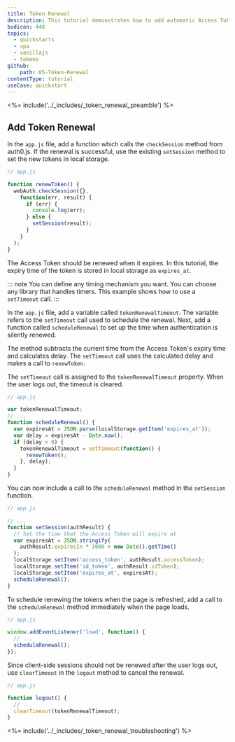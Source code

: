 ```yaml
---
title: Token Renewal
description: This tutorial demonstrates how to add automatic Access Token renewal to a JavaScript application with Auth0.
budicon: 448
topics:
  - quickstarts
  - spa
  - vanillajs
  - tokens
github:
    path: 05-Token-Renewal
contentType: tutorial
useCase: quickstart
---
```

<%= include('../_includes/_token_renewal_preamble') %>

## Add Token Renewal

In the `app.js` file, add a function which calls the `checkSession` method from auth0.js. If the renewal is successful, use the existing `setSession` method to set the new tokens in local storage.

```js
// app.js

function renewToken() {
  webAuth.checkSession({},
    function(err, result) {
      if (err) {
        console.log(err);
      } else {
        setSession(result);
      }
    }
  );
}
```

The Access Token should be renewed when it expires. In this tutorial, the expiry time of the token is stored in local storage as `expires_at`.

::: note
You can define any timing mechanism you want. You can choose any library that handles timers. This example shows how to use a `setTimeout` call. 
:::

In the `app.js` file, add a variable called `tokenRenewalTimeout`. The variable refers to the `setTimeout` call used to schedule the renewal. Next, add a function called `scheduleRenewal` to set up the time when authentication is silently renewed.

The method subtracts the current time from the Access Token's expiry time and calculates delay. 
The `setTimeout` call uses the calculated delay and makes a call to `renewToken`.

The `setTimeout` call is assigned to the `tokenRenewalTimeout` property. When the user logs out, the timeout is cleared. 

```js
// app.js

var tokenRenewalTimeout;
// ...
function scheduleRenewal() {
  var expiresAt = JSON.parse(localStorage.getItem('expires_at'));
  var delay = expiresAt - Date.now();
  if (delay > 0) {
    tokenRenewalTimeout = setTimeout(function() {
      renewToken();
    }, delay);
  }
}
```

You can now include a call to the `scheduleRenewal` method in the `setSession` function.


```js
// app.js

// ...
function setSession(authResult) {
  // Set the time that the Access Token will expire at
  var expiresAt = JSON.stringify(
    authResult.expiresIn * 1000 + new Date().getTime()
  );
  localStorage.setItem('access_token', authResult.accessToken);
  localStorage.setItem('id_token', authResult.idToken);
  localStorage.setItem('expires_at', expiresAt);
  scheduleRenewal();
}
```

To schedule renewing the tokens when the page is refreshed, add a call to the `scheduleRenewal` method immediately when the page loads.

```js
// app.js

window.addEventListener('load', function() {
  // ...
  scheduleRenewal();
});
```

Since client-side sessions should not be renewed after the user logs out, use `clearTimeout` in the `logout` method to cancel the renewal.

```js
// app.js

function logout() {
  // ...
  clearTimeout(tokenRenewalTimeout);
}
```

<%= include('../_includes/_token_renewal_troubleshooting') %>